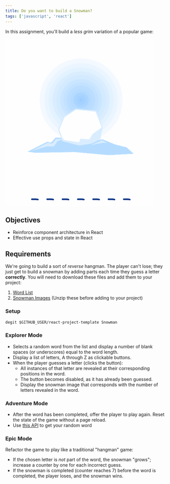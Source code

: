 ```yaml
---
title: Do you want to build a Snowman?
tags: ['javascript', 'react']
---
```


In this assignment, you'll build a _less grim_ variation of a popular game:

![Snowman](./assets/snowman.gif)

## Objectives

- Reinforce component architecture in React
- Effective use props and state in React

## Requirements

We're going to build a sort of _reverse_ hangman. The player can't lose; they
just get to build a snowman by adding parts each time they guess a letter
**correctly**. You will need to download these files and add them to your
project:

1.  [Word List](./assets/words.json)
2.  [Snowman Images](./assets/snowman.zip) (Unzip these before adding to your
    project)

### Setup

```shell
degit $GITHUB_USER/react-project-template Snowman
```

### Explorer Mode

- Selects a random word from the list and display a number of blank spaces
  (or underscores) equal to the word length.
- Display a list of letters, A through Z as clickable buttons.
- When the player guesses a letter (clicks the button):
  - All instances of that letter are revealed at their corresponding
    positions in the word.
  - The button becomes disabled, as it has already been guessed.
  - Display the snowman image that corresponds with the number of letters
    revealed in the word.

### Adventure Mode

- After the word has been completed, offer the player to play again. Reset
  the state of the game without a page reload.
- Use [this API](https://sdg-words.herokuapp.com/api/words/random) to get
  your random word

### Epic Mode

Refactor the game to play like a traditional "hangman" game:

- If the chosen letter is _not_ part of the word, the snowman "grows";
  increase a counter by one for each incorrect guess.
- If the snowman is completed (counter reaches 7) before the word is
  completed, the player loses, and the snowman wins.

